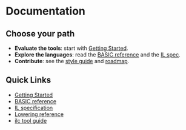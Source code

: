 <!--
File: docs/index.md
Purpose: Entry point with audience picker and quick links.
-->

# Documentation

## Choose your path

- **Evaluate the tools**: start with [Getting Started](getting-started.md).
- **Explore the languages**: read the [BASIC reference](references/basic.md) and the [IL spec](references/il.md).
- **Contribute**: see the [style guide](style-guide.md) and [roadmap](roadmap.md).

## Quick Links

- [Getting Started](getting-started.md)
- [BASIC reference](references/basic.md)
- [IL specification](references/il.md)
- [Lowering reference](references/lowering.md)
- [ilc tool guide](tools/ilc.md)
